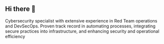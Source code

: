 ## Hi there 👋

<p>Cybersecurity specialist with extensive experience in Red Team operations and DevSecOps. Proven track record in automating processes, integrating secure practices into infrastructure, and enhancing security and operational efficiency</p>

<!--
**CoderCris/CoderCris** is a ✨ _special_ ✨ repository because its `README.md` (this file) appears on your GitHub profile.

Here are some ideas to get you started:

- 🔭 I’m currently working on ...
- 🌱 I’m currently learning ...
- 👯 I’m looking to collaborate on ...
- 🤔 I’m looking for help with ...
- 💬 Ask me about ...
- 📫 How to reach me: ...
- 😄 Pronouns: ...
- ⚡ Fun fact: ...
-->
